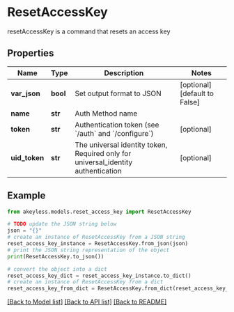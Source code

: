 # ResetAccessKey

resetAccessKey is a command that resets an access key

## Properties

Name | Type | Description | Notes
------------ | ------------- | ------------- | -------------
**var_json** | **bool** | Set output format to JSON | [optional] [default to False]
**name** | **str** | Auth Method name | 
**token** | **str** | Authentication token (see &#x60;/auth&#x60; and &#x60;/configure&#x60;) | [optional] 
**uid_token** | **str** | The universal identity token, Required only for universal_identity authentication | [optional] 

## Example

```python
from akeyless.models.reset_access_key import ResetAccessKey

# TODO update the JSON string below
json = "{}"
# create an instance of ResetAccessKey from a JSON string
reset_access_key_instance = ResetAccessKey.from_json(json)
# print the JSON string representation of the object
print(ResetAccessKey.to_json())

# convert the object into a dict
reset_access_key_dict = reset_access_key_instance.to_dict()
# create an instance of ResetAccessKey from a dict
reset_access_key_from_dict = ResetAccessKey.from_dict(reset_access_key_dict)
```
[[Back to Model list]](../README.md#documentation-for-models) [[Back to API list]](../README.md#documentation-for-api-endpoints) [[Back to README]](../README.md)


